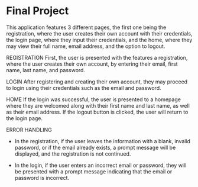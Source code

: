 # Final Project

This application features 3 different pages, the first one being the registration, where the user
creates their own account with their credentials, the login page, where they input their credentials,
and the home, where they may view their full name, email address, and the option to logout.

REGISTRATION
First, the user is presented with the features a registration, where the user creates their own 
account, by entering their email, first name, last name, and password.

LOGIN
After registering and creating their own account, they may proceed to login using their credentials 
such as the email and password. 

HOME
If the login was successful, the user is presented
to a homepage where they are welcomed along with their first name and last name, as well as their
email address. If the logout button is clicked, the user will return to the login page.

ERROR HANDLING
- In the registration, if the user leaves the information with a blank, invalid password, or if the 
email already exists, a prompt message will be displayed, and the registration is not continued.

- In the login, if the user enters an incorrect email or password, they will be presented with a 
prompt message indicating that the email or password is incorrect.
